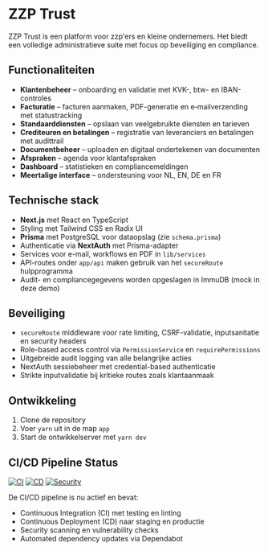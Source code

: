 # ZZP Trust

ZZP Trust is een platform voor zzp'ers en kleine ondernemers. Het biedt een volledige administratieve suite met focus op beveiliging en compliance.

## Functionaliteiten

- **Klantenbeheer** – onboarding en validatie met KVK-, btw- en IBAN-controles
- **Facturatie** – facturen aanmaken, PDF-generatie en e‑mailverzending met statustracking
- **Standaarddiensten** – opslaan van veelgebruikte diensten en tarieven
- **Crediteuren en betalingen** – registratie van leveranciers en betalingen met audittrail
- **Documentbeheer** – uploaden en digitaal ondertekenen van documenten
- **Afspraken** – agenda voor klantafspraken
- **Dashboard** – statistieken en compliance­meldingen
- **Meertalige interface** – ondersteuning voor NL, EN, DE en FR

## Technische stack

- **Next.js** met React en TypeScript
- Styling met Tailwind CSS en Radix UI
- **Prisma** met PostgreSQL voor dataopslag (zie `schema.prisma`)
- Authenticatie via **NextAuth** met Prisma-adapter
- Services voor e-mail, workflows en PDF in `lib/services`
- API-routes onder `app/api` maken gebruik van het `secureRoute` hulpprogramma
- Audit- en compliancegegevens worden opgeslagen in ImmuDB (mock in deze demo)

## Beveiliging

- `secureRoute` middleware voor rate limiting, CSRF-validatie, inputsanitatie en security headers
- Role-based access control via `PermissionService` en `requirePermissions`
- Uitgebreide audit logging van alle belangrijke acties
- NextAuth sessiebeheer met credential-based authenticatie
- Strikte inputvalidatie bij kritieke routes zoals klantaanmaak

## Ontwikkeling

1. Clone de repository
2. Voer `yarn` uit in de map `app`
3. Start de ontwikkelserver met `yarn dev`



## CI/CD Pipeline Status

[![CI](https://github.com/ancproggrams/trust/actions/workflows/ci.yml/badge.svg)](https://github.com/ancproggrams/trust/actions/workflows/ci.yml)
[![CD](https://github.com/ancproggrams/trust/actions/workflows/cd.yml/badge.svg)](https://github.com/ancproggrams/trust/actions/workflows/cd.yml)
[![Security](https://github.com/ancproggrams/trust/actions/workflows/security.yml/badge.svg)](https://github.com/ancproggrams/trust/actions/workflows/security.yml)

De CI/CD pipeline is nu actief en bevat:
- Continuous Integration (CI) met testing en linting
- Continuous Deployment (CD) naar staging en productie
- Security scanning en vulnerability checks
- Automated dependency updates via Dependabot
